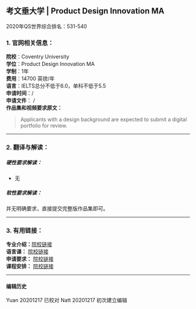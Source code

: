 ## 考文垂大学 | Product Design Innovation MA

2020年QS世界综合排名：531-540



### 1. 官网相关信息：

**院校**：Coventry University  
**学位**：Product Design Innovation MA  
**学制**：1年  
**费用**：14700 英镑/年  
**语言**：IELTS总分不低于6.0，单科不低于5.5  
**申请时间**：/  
**申请文件**： /  
**作品集和视频要求原文：**   

> Applicants with a design background are expected to submit a digital portfolio for review.





---


### 2. 翻译与解读：

##### 硬性要求解读：
- 无

##### 软性要求解读：

并无明确要求，直接提交完整版作品集即可。



---


### 3. 有用链接：

**专业介绍：**[院校链接](https://www.coventry.ac.uk/course-structure/pg/2020-21/fah/product-design-innovation-ma/)  
**语言课：** [院校链接](https://www.coventry.ac.uk/international-students-hub/new-students/courses-and-fees/pre-sessional-english-courses/)  
**申请要求：** [院校链接](https://www.coventry.ac.uk/course-structure/pg/2019-20/fah/industrial-product-design-msc/?visitor=international)  
**课程安排：** [院校链接](https://www.coventry.ac.uk/course-structure/pg/2019-20/fah/industrial-product-design-msc/?visitor=international)  



---


#### 编辑历史
Yuan 20201217 已校对
Natt 20201217 初次建立编辑  
